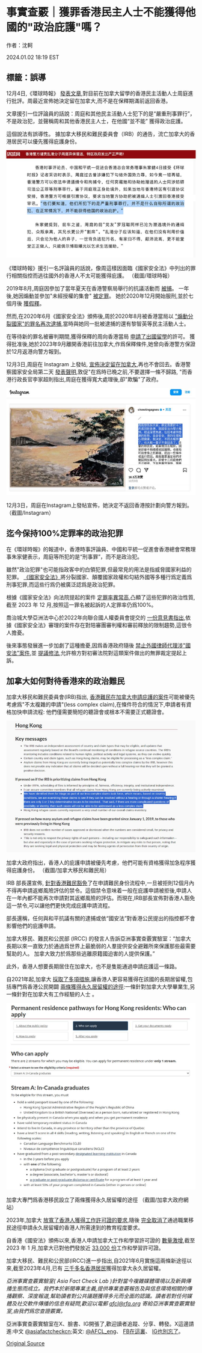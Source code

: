 # 事實查覈｜獲罪香港民主人士不能獲得他國的"政治庇護"嗎？

作者：沈軻

2024.01.02 18:19 EST

## 標籤：誤導

12月4日,《環球時報》 [發表文章](https://china.huanqiu.com/article/4FcteJ280Zn),對目前在加拿大留學的香港民主活動人士周庭進行批評。周最近宣佈她決定留在加拿大,而不是在保釋期滿前返回香港。

文章援引一位評論員的話說：周庭和其他民主活動人士犯下的是“嚴重刑事罪行”，不是政治犯，並聲稱周和其他香港民主人士，在他國“並不能” 獲得政治庇護。

這個說法有誤導性。 據加拿大移民和難民委員會（IRB）的通告，流亡加拿大的香港居民可以優先獲得庇護身份。

![《環球時報》援引一名評論員的話說，像周這樣因面臨《國家安全法》中列出的罪行相關指控而逃往國外的香港人不太可能獲得庇護。 （截圖/環球時報）](images/BNMX7YWSFFRWLVJ6WV3OLUNKW4.png)

《環球時報》援引一名評論員的話說，像周這樣因面臨《國家安全法》中列出的罪行相關指控而逃往國外的香港人不太可能獲得庇護。 （截圖/環球時報）

2019年8月,周庭因參加了當年夏天在香港警察局舉行的抗議活動而 [被捕](https://hongkongfp.com/2019/08/30/breaking-hong-kong-activist-agnes-chow-arrested-pro-democracy-leaders-rounded/)。 一年後,她因煽動並參加"未經授權的集會" [被定罪](https://www.twreporter.org/a/hong-kong-joshua-wong-chow-ting-ivan-lam-jailed)。 她於2020年12月開始服刑,並於七個月後 [獲假釋](https://www.bbc.com/news/world-asia-china-57450592)。

然而,在2020年6月《國家安全法》頒佈後,周於2020年8月被香港當局以 ["煽動分裂國家"的罪名再次逮捕](https://web.archive.org/web/20200818011319/https://news.rthk.hk/rthk/en/component/k2/1542936-20200810.htm),當時與她同一批被逮捕的還有黎智英等民主活動人士。

在等待新的罪名被審判期間,獲得保釋的周向香港當局 [申請了出國留學](https://www.info.gov.hk/gia/general/202312/04/P2023120400221.htm?fontSize=1)的許可。 獲得批准後,她於2023年9月離開香港前往加拿大,作爲保釋條件,她曾向香港警方保證於12月返港向警方報到。

12月3日,周庭在 Instagram 上發帖, [宣佈決定留在加拿大](https://www.instagram.com/p/C0ZL33POAej/?igshid=MzRlODBiNWFlZA%3D%3D),再也不會回去。香港警察國家安全局第二天 [發表聲明](https://www.info.gov.hk/gia/general/202312/04/P2023120400221.htm?fontSize=1),敦促"在爲時已晚之前,不要選擇一條不歸路, "而香港行政長官李家超則指出,周庭在獲得寬大處理後,卻"欺騙"了政府。

![12月3日，周庭在Instagram上發帖宣佈，她決定不返回香港按計劃向警方報到。（截圖/Instagram）](images/5V3LSMG3TXS7EPGW6WP7WPTFOE.png)

12月3日，周庭在Instagram上發帖宣佈，她決定不返回香港按計劃向警方報到。（截圖/Instagram）

## 迄今保持100%定罪率的政治犯罪

在《環球時報》的報道中，香港時事評論員、中國和平統一促進會香港總會常務理事朱家健表示，周庭等所犯的是“刑事罪”，而不是政治犯。

雖然"政治犯罪"也可能指政客中的白領犯罪,但最常見的用法是指威脅國家利益的犯罪。 [《國家安全法》](https://www.elegislation.gov.hk/fwddoc/hk/a406/eng_translation_(a406)_en.pdf?OS=Linux&OS_S=false&BR=Chrome&BR_S=true&BRV=120.0&BRV_S=true&JS_S=true&C_S=true&severity=warn)將分裂國家、顛覆國家政權和勾結外國等多種行爲定義爲刑事犯罪,而這些行爲仍被廣泛認爲是政治犯罪。

根據《國家安全法》向法院提起的案件 [定罪率異常高](https://www.bbc.com/news/world-asia-china-67700498),凸顯了這些犯罪的政治性質,截至 2023 年 12 月,按照這一罪名被起訴的人定罪率仍爲100%。

喬治城大學亞洲法中心於2022年向聯合國人權委員會提交的 [一份意見書指出](https://www.law.georgetown.edu/law-asia/wp-content/uploads/sites/31/2022/06/GCAL_HRCSubmission_220615.pdf),依據《國家安全法》審理的案件存在對陪審團審判權和審前釋放的限制趨勢,這很令人擔憂。

後來事態發展進一步加劇了這種擔憂,因爲香港政府隨後 [禁止外國律師代理涉"國安法"案件](https://www.lawfaremedia.org/article/in-hong-kong-another-blow-to-the-rule-of-law),並 [提議修法](https://hongkongfp.com/2023/04/21/hong-kong-proposes-changing-law-to-allow-appeals-against-high-court-national-security-acquittals/),允許檢方對初審法院對這類案件做出的無罪裁定提起上訴。

## 加拿大如何對待香港來的政治難民

加拿大移民和難民委員會(IRB)指出, [香港難民在加拿大申請庇護的案件](https://www.irb-cisr.gc.ca/en/transparency/pac-binder-nov-2020/Pages/pac19.aspx)可能被優先考慮爲"不太複雜的申請"(less complex claim),在條件符合的情況下,申請者有資格加快申請流程: 他們僅需要簡短的聽證會或根本不需要正式聽證會。

![加拿大政府指出，香港人的庇護申請被優先考慮，他們可能有資格獲得加急程序獲得庇護身份。 （截圖/加拿大移民和難民局）](images/ZE7ZEROVRVDD6JACDNFLEPWWYA.png)

加拿大政府指出，香港人的庇護申請被優先考慮，他們可能有資格獲得加急程序獲得庇護身份。 （截圖/加拿大移民和難民局）

IRB 部長還宣佈, [針對香港難民豁免](https://www.canada.ca/en/immigration-refugees-citizenship/corporate/publications-manuals/operational-bulletins-manuals/refugee-protection/removal-risk-assessment/applications-intake.html#cannot-apply)了在申請難民身份流程中,一旦被拒則12個月內不得再申請返鄉風險評估的禁令。這個禁令意味着一般在庇護申請被拒後,申請人在一年內都不能再次申請對其返鄉風險的評估。而現在,IRB部長宣佈對香港人豁免這一禁令,可以讓他們更快完成庇護申請流程。

部長還稱，任何與和平抗議有關的逮捕或依“國安法”對香港公民提出的指控都不會影響他們的庇護申請。

加拿大移民、難民和公民部 (IRCC) 的發言人告訴亞洲事實查覈實驗室：“加拿大長期以來一直致力於通過爲世界上最脆弱的人羣提供安全避難所來保護那些最需要幫助的人。 加拿大致力於爲那些逃離原籍國迫害的人提供保護。”

此外，香港人想要長期居住在加拿大，也不是隻能通過申請庇護這一條路。

自2021年起,加拿大 [採取了多項措施](https://www.canada.ca/en/immigration-refugees-citizenship/news/2023/07/canada-makes-it-easier-for-hong-kongers-to-stay-and-work-in-canada.html),讓香港人更容易獲得在該國的長期居留權,包括專門爲香港公民開闢 [兩條獲得永久居留權的途徑](https://www.canada.ca/en/immigration-refugees-citizenship/services/immigrate-canada/hong-kong-residents-permanent-residence/eligibility.html):一條針對加拿大大學畢業生,另一條針對在加拿大有工作經驗的人士 。

![加拿大專門爲香港移民設立了兩條獲得永久居留權的途徑 （截圖/加拿大政府網站）](images/YQAB3TPRVLNIUD445V4HTIBKTA.png)

加拿大專門爲香港移民設立了兩條獲得永久居留權的途徑 （截圖/加拿大政府網站）

2023年,加拿大 [放寬了香港人獲得工作許可證的要求](https://www.canada.ca/en/immigration-refugees-citizenship/news/2023/02/canada-extends-and-expands-open-work-permit-program-for-hong-kong-residents.html),隨後 [完全取消了](http://cbc.ca/news/canada/british-columbia/hong-konger-stream-b-expansion-immigration-pathway-1.6904127)通過職業移民途徑申請永久居留權的香港人所需達到的教育程度要求。

自香港《國安法》頒佈以來,香港人申請加拿大工作和學習許可證的 [數量激增](https://www.cbc.ca/newsinteractives/features/hong-kong-handover),截至 2023 年 1 月,加拿大已對他們發放近 [33,000 份](https://www.scmp.com/news/hong-kong/society/article/3206004/canada-targets-hong-kongs-young-and-well-educated-grants-1700-permanent-residence-and-33000-work?module=hard_link&pgtype=article)工作和學習許可證。

加拿大移民、難民和公民部(IRCC)進一步指出,自2021年6月實施這兩條新途徑以來,截至2023年4月,已有 [三千多名香港居民](https://www.canada.ca/en/immigration-refugees-citizenship/news/2023/07/canada-makes-it-easier-for-hong-kongers-to-stay-and-work-in-canada.html)獲得加拿大永久居留權。

*亞洲事實查覈實驗室(* *Asia Fact Check Lab* *)針對當今複雜媒體環境以及新興傳播生態而成立。我們本於新聞專業主義,提供專業查覈報告及與信息環境相關的傳播觀察、深度報道,幫助讀者對公共議題獲得多元而全面的認識。讀者若對任何媒體及社交軟件傳播的信息有疑問,歡迎以電郵* *afcl@rfa.org* *寄給亞洲事實查覈實驗室,由我們爲您查證覈實。*

亞洲事實查覈實驗室在X、臉書、IG開張了,歡迎讀者追蹤、分享、轉發。X這邊請進:中文 [@asiafactcheckcn](https://twitter.com/asiafactcheckcn);英文: [@AFCL\_eng](https://twitter.com/AFCL_eng)、 [FB在這裏](https://www.facebook.com/asiafactchecklabcn)、 [IG也別忘了](https://www.instagram.com/asiafactchecklab/)。



[Original Source](https://www.rfa.org/mandarin/shishi-hecha/hc-01022024181408.html)